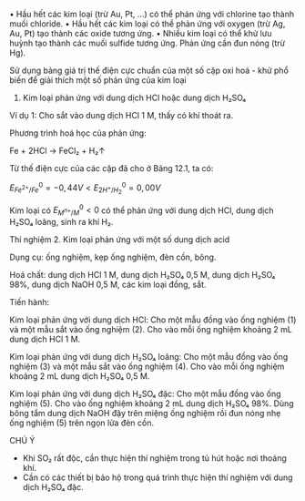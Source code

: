• Hầu hết các kim loại (trừ Au, Pt, ...) có thể phản ứng với chlorine tạo thành muối chloride.
• Hầu hết các kim loại có thể phản ứng với oxygen (trừ Ag, Au, Pt) tạo thành các oxide tương ứng.
• Nhiều kim loại có thể khử lưu huỳnh tạo thành các muối sulfide tương ứng. Phản ứng cần đun nóng (trừ Hg).

Sử dụng bảng giá trị thế điện cực chuẩn của một số cặp oxi hoá - khử phổ biến để giải thích một số phản ứng của kim loại

1. Kim loại phản ứng với dung dịch HCl hoặc dung dịch H₂SO₄

Ví dụ 1: Cho sắt vào dung dịch HCl 1 M, thấy có khí thoát ra.

Phương trình hoá học của phản ứng:

Fe + 2HCl → FeCl₂ + H₂↑

Từ thế điện cực của các cặp đã cho ở Bảng 12.1, ta có:

$E^0_{Fe^{2+}/Fe} = -0,44 V < E^0_{2H^+/H_2} = 0,00 V$

Kim loại có $E^0_{M^{n+}/M} < 0$ có thể phản ứng với dung dịch HCl, dung dịch H₂SO₄ loãng, sinh ra khí H₂.

Thí nghiệm 2. Kim loại phản ứng với một số dung dịch acid

Dụng cụ: ống nghiệm, kẹp ống nghiệm, đèn cồn, bông.

Hoá chất: dung dịch HCl 1 M, dung dịch H₂SO₄ 0,5 M, dung dịch H₂SO₄ 98%, dung dịch NaOH 0,5 M, các kim loại đồng, sắt.

Tiến hành:

Kim loại phản ứng với dung dịch HCl: Cho một mẫu đồng vào ống nghiệm (1) và một mẫu sắt vào ống nghiệm (2). Cho vào mỗi ống nghiệm khoảng 2 mL dung dịch HCl 1 M.

Kim loại phản ứng với dung dịch H₂SO₄ loãng: Cho một mẫu đồng vào ống nghiệm (3) và một mẫu sắt vào ống nghiệm (4). Cho vào mỗi ống nghiệm khoảng 2 mL dung dịch H₂SO₄ 0,5 M.

Kim loại phản ứng với dung dịch H₂SO₄ đặc: Cho một mẫu đồng vào ống nghiệm (5). Cho vào ống nghiệm khoảng 2 mL dung dịch H₂SO₄ 98%. Dùng bông tẩm dung dịch NaOH đậy trên miệng ống nghiệm rồi đun nóng nhẹ ống nghiệm (5) trên ngọn lửa đèn cồn.

CHÚ Ý
- Khi SO₂ rất độc, cần thực hiện thí nghiệm trong tủ hút hoặc nơi thoáng khí.
- Cần có các thiết bị bảo hộ trong quá trình thực hiện thí nghiệm với dung dịch H₂SO₄ đặc.